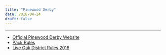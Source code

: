 ```yaml
---
title: "Pinewood Derby"
date: 2018-04-24
draft: false
---
```

---
 * [Official Pinewood Derby Website](http://www.pinewoodderby.org/)
 * [Pack Rules](/posts/Pack-91-Pinewood-Derby-Rules)  
 * [Live Oak District Rules 2018](/files/2018_LiveOakDistrict_DerbyRules.pdf)
